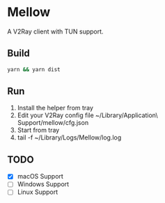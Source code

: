 # Mellow
A V2Ray client with TUN support.

## Build
```sh
yarn && yarn dist
```

## Run
1. Install the helper from tray
2. Edit your V2Ray config file ~/Library/Application\ Support/mellow/cfg.json
3. Start from tray
4. tail -f ~/Library/Logs/Mellow/log.log

## TODO
- [x] macOS Support
- [ ] Windows Support
- [ ] Linux Support
